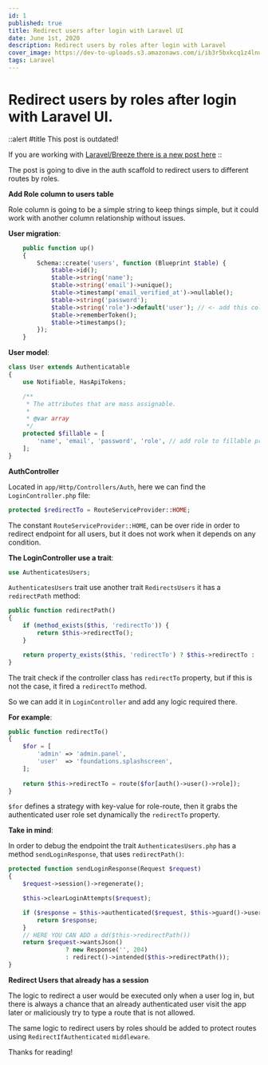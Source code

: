 ```yaml
---
id: 1
published: true
title: Redirect users after login with Laravel UI
date: June 1st, 2020
description: Redirect users by roles after login with Laravel
cover_image: https://dev-to-uploads.s3.amazonaws.com/i/ib3r5bxkcq1z4lnux38s.png
tags: Laravel
---
```


# Redirect users by roles after login with Laravel UI.


::alert
#title
This post is outdated!

If you are working with <a class="underline" href="/redirect-after-login-with-laravel-breeze">Laravel/Breeze there is a new post here</a>
::

The post is going to dive in the auth scaffold to redirect users to different routes by roles.

**Add Role column to users table**

Role column is going to be a simple string to keep things simple, 
but it could work with another column relationship without issues.

**User migration**:

```php
    public function up()
    {
        Schema::create('users', function (Blueprint $table) {
            $table->id();
            $table->string('name');
            $table->string('email')->unique();
            $table->timestamp('email_verified_at')->nullable();
            $table->string('password');
            $table->string('role')->default('user'); // <- add this column
            $table->rememberToken();
            $table->timestamps();
        });
    }
```

**User model**:

```php
class User extends Authenticatable
{
    use Notifiable, HasApiTokens;

    /**
     * The attributes that are mass assignable.
     *
     * @var array
     */
    protected $fillable = [
        'name', 'email', 'password', 'role', // add role to fillable properties
    ];
}
```

**AuthController**

Located in `app/Http/Controllers/Auth`, here we can find the `LoginController.php` file:

```php
protected $redirectTo = RouteServiceProvider::HOME;
```
 
The constant `RouteServiceProvider::HOME`, can be over ride in order to redirect endpoint for all users, 
but it does not work when it depends on any condition.

**The LoginController use a trait**:

```php
use AuthenticatesUsers;
```

`AuthenticatesUsers` trait use another trait `RedirectsUsers` it has a `redirectPath` method:

```php
public function redirectPath()
{
    if (method_exists($this, 'redirectTo')) {
        return $this->redirectTo();
    }

    return property_exists($this, 'redirectTo') ? $this->redirectTo : '/home';
}
```

The trait check if the controller class has `redirectTo` property, but if this is not the case, it fired a `redirectTo` method.

So we can add it in `LoginController` and add any logic required there.

**For example**:

```php
public function redirectTo()
{
    $for = [
        'admin' => 'admin.panel',
        'user'  => 'foundations.splashscreen',
    ];
    
    return $this->redirectTo = route($for[auth()->user()->role]);
}
```

`$for` defines a strategy with key-value for role-route, then it grabs the authenticated user role set dynamically the `redirectTo` property.

**Take in mind**:

In order to debug the endpoint the trait `AuthenticatesUsers.php` has a method `sendLoginResponse`, that uses `redirectPath()`:

```php
protected function sendLoginResponse(Request $request)
{
    $request->session()->regenerate();

    $this->clearLoginAttempts($request);

    if ($response = $this->authenticated($request, $this->guard()->user())) {
        return $response;
    }
    // HERE YOU CAN ADD a dd($this->redirectPath())
    return $request->wantsJson()
                ? new Response('', 204)
                : redirect()->intended($this->redirectPath());
}
```

**Redirect Users that already has a session**

The logic to redirect a user would be executed only when a user log in, 
but there is always a chance that an already authenticated user visit the app later or 
maliciously try to type a route that is not allowed. 

The same logic to redirect users by roles should be added 
to protect routes using `RedirectIfAuthenticated` `middleware`.

Thanks for reading!